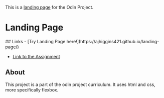 This is a <a href="https://ajhiggins421.github.io/landing-page/" rel="nofollow" target="_blank">landing page</a> for the Odin Project.
# Landing Page

<p>
## Links
- [Try Landing Page here!](https://ajhiggins421.github.io/landing-page/)

- [Link to the Assignment](https://www.theodinproject.com/paths/foundations/courses/foundations/lessons/landing-page)

## About
This project is a part of the odin project curriculum. It uses html and css, more specifically flexbox.
</p>